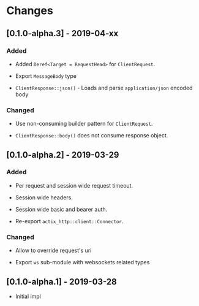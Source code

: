 # Changes


## [0.1.0-alpha.3] - 2019-04-xx

### Added

* Added `Deref<Target = RequestHead>` for `ClientRequest`.

* Export `MessageBody` type

* `ClientResponse::json()` - Loads and parse `application/json` encoded body


### Changed

* Use non-consuming builder pattern for `ClientRequest`.

* `ClientResponse::body()` does not consume response object.


## [0.1.0-alpha.2] - 2019-03-29

### Added

* Per request and session wide request timeout.

* Session wide headers.

* Session wide basic and bearer auth.

* Re-export `actix_http::client::Connector`.


### Changed

* Allow to override request's uri

* Export `ws` sub-module with websockets related types


## [0.1.0-alpha.1] - 2019-03-28

* Initial impl
